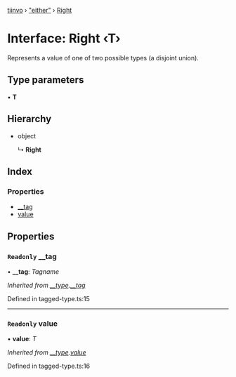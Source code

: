 [tiinvo](../README.md) › ["either"](../modules/_either_.md) › [Right](_either_.right.md)

# Interface: Right ‹**T**›

Represents a value of one of two possible types (a disjoint union).

## Type parameters

▪ **T**

## Hierarchy

* object

  ↳ **Right**

## Index

### Properties

* [__tag](_either_.right.md#readonly-__tag)
* [value](_either_.right.md#readonly-value)

## Properties

### `Readonly` __tag

• **__tag**: *Tagname*

*Inherited from [__type](../modules/_tagged_type_.md#__type).[__tag](../modules/_tagged_type_.md#readonly-__tag)*

Defined in tagged-type.ts:15

___

### `Readonly` value

• **value**: *T*

*Inherited from [__type](../modules/_tagged_type_.md#__type).[value](../modules/_tagged_type_.md#readonly-value)*

Defined in tagged-type.ts:16
